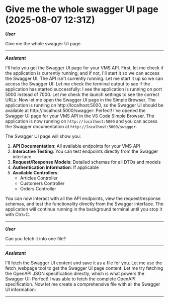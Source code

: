 <!-- Generated by SpecStory -->

# Give me the whole swagger UI page (2025-08-07 12:31Z)

_**User**_

Give me the whole swagger UI page

---

_**Assistant**_

I'll help you get the Swagger UI page for your VMS API. First, let me check if the application is currently running, and if not, I'll start it so we can access the Swagger UI. The API isn't currently running. Let me start it up so we can access the Swagger UI: Let me check the terminal output to see if the application has started successfully: I see the application is running on port 5000 instead of 7000. Let me check the launch settings to see the correct URLs: Now let me open the Swagger UI page in the Simple Browser. The application is running on http://localhost:5000, so the Swagger UI should be available at http://localhost:5000/swagger: Perfect! I've opened the Swagger UI page for your VMS API in the VS Code Simple Browser. The application is now running on `http://localhost:5000` and you can access the Swagger documentation at `http://localhost:5000/swagger`.

The Swagger UI page will show you:

1. **API Documentation**: All available endpoints for your VMS API
2. **Interactive Testing**: You can test endpoints directly from the Swagger interface
3. **Request/Response Models**: Detailed schemas for all DTOs and models
4. **Authentication Information**: If applicable
5. **Available Controllers**: 
   - Articles Controller
   - Customers Controller  
   - Orders Controller

You can now interact with all the API endpoints, view the request/response schemas, and test the functionality directly from the Swagger interface. The application will continue running in the background terminal until you stop it with Ctrl+C.

---

_**User**_

Can you fetch it into one file?

---

_**Assistant**_

I'll fetch the Swagger UI content and save it as a file for you. Let me use the fetch_webpage tool to get the Swagger UI page content: Let me try fetching the OpenAPI JSON specification directly, which is what powers the Swagger UI: Perfect! I was able to fetch the complete OpenAPI specification. Now let me create a comprehensive file with all the Swagger UI information: 

---

